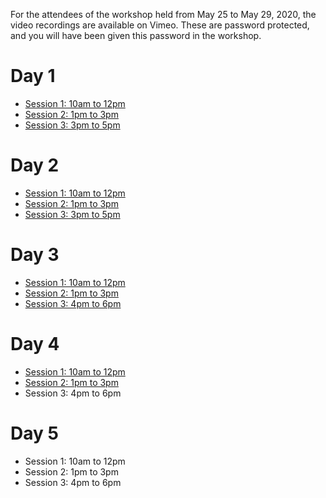 For the attendees of the workshop held from May 25 to May 29, 2020, the video recordings are available on Vimeo.
These are password protected, and you will have been given this password in the workshop.

# Day 1

* [Session 1: 10am to 12pm](https://vimeo.com/422407335)
* [Session 2: 1pm to 3pm](https://vimeo.com/422450679)
* [Session 3: 3pm to 5pm](https://vimeo.com/422509319)

# Day 2

* [Session 1: 10am to 12pm](https://vimeo.com/422895327)
* [Session 2: 1pm to 3pm](https://vimeo.com/422894242)
* [Session 3: 3pm to 5pm](https://vimeo.com/422885807)

# Day 3

* [Session 1: 10am to 12pm](https://vimeo.com/423144224)
* [Session 2: 1pm to 3pm](https://vimeo.com/423219727)
* [Session 3: 4pm to 6pm](https://vimeo.com/423290641)

# Day 4

* [Session 1: 10am to 12pm](https://vimeo.com/423621981)
* [Session 2: 1pm to 3pm](https://vimeo.com/423639697)
* Session 3: 4pm to 6pm

# Day 5

* Session 1: 10am to 12pm
* Session 2: 1pm to 3pm
* Session 3: 4pm to 6pm


